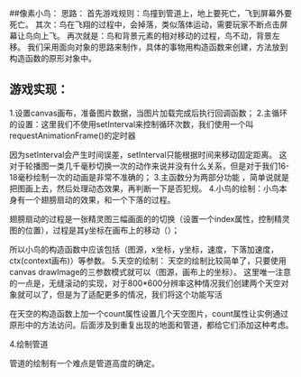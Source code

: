 ##像素小鸟：
思路：
首先游戏规则：鸟撞到管道上，地上要死亡，飞到屏幕外要死亡。
其次：鸟在飞翔的过程中，会掉落，类似落体运动，需要玩家不断点击屏幕让鸟向上飞。
再次就是：鸟和背景元素的相对移动的过程，鸟不动，背景左移。
我们采用面向对象的思路来制作，具体的事物用构造函数来创建，方法放到构造函数的原形对象中。



## 游戏实现：
1.设置canvas画布，准备图片数据，当图片加载完成后执行回调函数；
2.主循环的设置：这里我们不使用setInterval来控制循环次数，我们使用一个叫requestAnimationFrame()的定时器

因为setInterval会产生时间误差，setInterval只能根据时间来移动固定距离。
这对于轮播图一类几千毫秒切换一次的动作来说并没有什么关系，但是对于我们16-18毫秒绘制一次的动画是非常不准确的；
3.主函数分为两部分功能 ，简单说就是把图画上去，然后处理动态效果，再判断一下是否犯规。
4.小鸟的绘制：小鸟本身有一个翅膀扇动的效果，和一个下落的过程。

翅膀扇动的过程是一张精灵图三幅画面的的切换（设置一个index属性，控制精灵图的位置），过程是其y坐标在画布上的移动（）；

所以小鸟的构造函数中应该包括（图源，x坐标，y坐标，速度，下落加速度，ctx(context画布)）等参数。
5.天空的绘制：
天空的绘制比较简单了，只要使用canvas drawImage的三参数模式就可以（图源，画布上的坐标）。
这里唯一注意的一点是，无缝滚动的实现，对于800*600分辨率这种情况我们创建两个天空对象就可以了，但是为了适配更多的情况，我们将这个功能写活

在天空的构造函数上加一个count属性设置几个天空图片，count属性让实例通过原形中的方法访问。后面涉及到重复出现的地面和管道，都给它们添加这种考虑。

4.绘制管道

管道的绘制有一个难点是管道高度的确定。